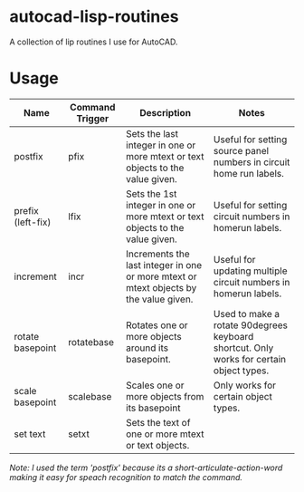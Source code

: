 # autocad-lisp-routines
A collection of lip routines I use for AutoCAD.

# Usage
| Name              | Command Trigger | Description                                                                           | Notes                                                                                   |
| ----------------- | --------------- | ------------------------------------------------------------------------------------- | --------------------------------------------------------------------------------------- |
| postfix           | pfix            | Sets the last integer in one or more mtext or text objects to the value given.        | Useful for setting source panel numbers in circuit home run labels.                     |
| prefix (left-fix) | lfix            | Sets the 1st integer in one or more mtext or text objects to the value given.         | Useful for setting circuit numbers in homerun labels.                                   |
| increment         | incr            | Increments the last integer in one or more mtext or mtext objects by the value given. | Useful for updating multiple circuit numbers in homerun labels.                         |
| rotate basepoint  | rotatebase      | Rotates one or more objects around its basepoint.                                     | Used to make a rotate 90degrees keyboard shortcut. Only works for certain object types. |
| scale basepoint   | scalebase       | Scales one or more objects from its basepoint                                         | Only works for certain object types.                                                    |
| set text          | setxt           | Sets the text of one or more mtext or text objects.                                   |                                                                                         |

*Note: I used the term 'postfix' because its a short-articulate-action-word making it easy for speach recognition to match the command.*